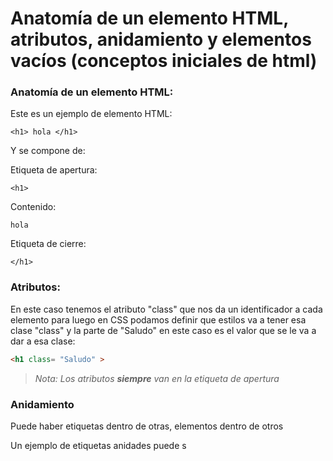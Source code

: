 # Anatomía de un elemento HTML, atributos, anidamiento y elementos vacíos (conceptos iniciales de html)


### Anatomía de un elemento HTML:

Este es un ejemplo de elemento HTML:
```
<h1> hola </h1>
```

Y se compone de:

Etiqueta de apertura:
```
<h1>
```

Contenido:
```
hola
```

Etiqueta de cierre: 
```
</h1>
```

### Atributos:
En este caso tenemos el atributo "class" que nos da un identificador a cada elemento para luego en CSS podamos definir que estilos va a tener esa clase "class" y la parte de "Saludo" en este caso es el valor que se le va a dar a esa clase:
 ```html
 <h1 class= "Saludo" > 
 ```
>*Nota: Los atributos **siempre** van en la etiqueta de apertura*

### Anidamiento

Puede haber etiquetas dentro de otras, elementos dentro de otros 

Un ejemplo de etiquetas anidades puede s

